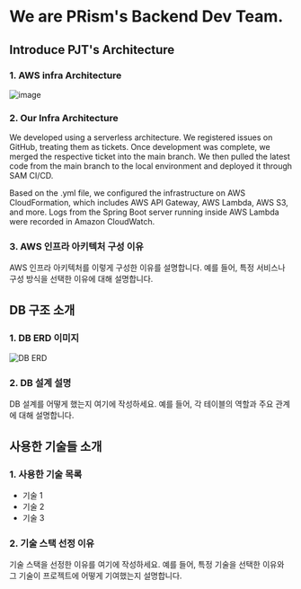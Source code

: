 # We are PRism's Backend Dev Team.

## Introduce PJT's Architecture

### 1. AWS infra Architecture
![image](https://github.com/user-attachments/assets/38677a94-9be8-4ab0-a926-ed7bbe614af2)

### 2. Our Infra Architecture
We developed using a serverless architecture. We registered issues on GitHub, treating them as tickets. Once development was complete, we merged the respective ticket into the main branch. We then pulled the latest code from the main branch to the local environment and deployed it through SAM CI/CD.

Based on the .yml file, we configured the infrastructure on AWS CloudFormation, which includes AWS API Gateway, AWS Lambda, AWS S3, and more. Logs from the Spring Boot server running inside AWS Lambda were recorded in Amazon CloudWatch.

### 3. AWS 인프라 아키텍처 구성 이유
AWS 인프라 아키텍처를 이렇게 구성한 이유를 설명합니다. 예를 들어, 특정 서비스나 구성 방식을 선택한 이유에 대해 설명합니다.

## DB 구조 소개

### 1. DB ERD 이미지
![DB ERD](path_to_your_image.png)
<!-- 위에 실제 이미지 경로를 넣어주세요 -->

### 2. DB 설계 설명
DB 설계를 어떻게 했는지 여기에 작성하세요. 예를 들어, 각 테이블의 역할과 주요 관계에 대해 설명합니다.

## 사용한 기술들 소개

### 1. 사용한 기술 목록
- 기술 1
- 기술 2
- 기술 3
<!-- 여기에 실제 사용한 기술을 나열하세요 -->

### 2. 기술 스택 선정 이유
기술 스택을 선정한 이유를 여기에 작성하세요. 예를 들어, 특정 기술을 선택한 이유와 그 기술이 프로젝트에 어떻게 기여했는지 설명합니다.

